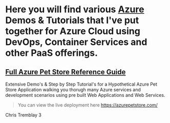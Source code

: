 # Here you will find various [Azure](https://ms.portal.azure.com/) Demos & Tutorials that I've put together for Azure Cloud using DevOps, Container Services and other PaaS offerings.

## [Full Azure Pet Store Reference Guide](https://github.com/chtrembl/azure-cloud/tree/main/petstore)

   Extensive Demo's & Step by Step Tutorial's for a Hypothetical Azure Pet Store Application walking you thorugh many Azure services and development scenarios using pre built Web Applications and Web Services.

> You can view the live deployment here https://azurepetstore.com/

Chris Tremblay 3
